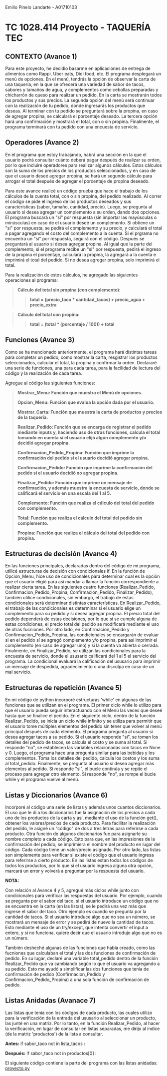 Emilio Pinelo Landarte - A01710103
# TC 1028.414 Proyecto - TAQUERÍA TEC
## CONTEXTO (Avance 1)
Para este proyecto, he decidio basarme en aplicaciones de entrega de alimentos como Rappi, Uber eats, Didi food, etc. El programa desplegará un menú de opciones. En el menú, tendrás la opción de observar la carta de una taquería, en la que se ofrecerá una variedad de sabor de tacos, sabores y tamaños de agua, y complementos como cebollas preparadas y chicharrón de queso para realizar un pedido. En la carta se mostrarán todos los productos y sus precios. La segunda opción del menú será continuar con la realización de tu pedido, donde ingresarás los productos que deseas. Al terminar con tu pedido se preguntará sobre la propina, en caso de agregar propina, se calculará el porcentaje deseado. La tercera opción hará una confirmación y mostrará el total, con o sin propina. Finalmente, el programa terminará con tu pedido con una encuesta de servicio.
## Operadores (Avance 2)
En el programa que estoy trabajando, habrá una sección en la que el usuario podrá consultar cuánto deberá pagar después de realizar su orden, por lo que incluiré operadores para realizar algunos cálculos. Estos cálculos son la suma de los precios de los productos seleccionados, y en caso de que el usuario deseé agregar propina, se hará un segundo cálculo para arrogar el total después de agregar el porcentaje de propina deseado.

Para este avance realicé un código prueba que hace el trabajo de los cálculos de la cuenta total, con o sin propina, del pedido realizado. Al correr el código se pide el ingreso de los productos deseados y sus características (sabor, tamaño, cantidad, precio). Luego, se pregunta al usuario si desea agregar un complemento a su orden, dando dos opciones. El programa buscará un "si" por respuesta (sin importar las mayúsculas o minúsculas) en caso de el usuario deseé un complemento. Si obtiene un "si" por respuesta, se pedirá el complemento y su precio, y calculará el total a pagar agregando el costo del complemento a la cuenta. Si el prgrama no encuentra un "si" por respuesta, seguirá con el código. Después se preguntará al usuario si desea agregar propina. Al igual que la parte del complemento, si el programa recibe un "si" por respuesta, pedirá el ingreso de la propina el porcentaje, calculará la propina, la agregará a la cuenta e imprimirá el total del pedido. Si no desea agregar propina, solo imprimirá el total.

Para la realización de estos cálculos, he agregado las siguientes operaciones al programa:

>**Cálculo del total sin propina (con complemento):**
>
>>**total = (precio_taco * cantidad_tacos) + precio_agua + precio_extra**

>**Cálculo del total con propina:**
>
>>**total = (total * (porcentaje / 100)) + total**

## Funciones (Avance 3)
Como se ha mencionado anteriormente, el programa hará distintas tareas para completar un pedido, como mostrar la carta, resgistrar los productos seleccionados, calcular el total, la propina y confirmar la orden. Declararé una serie de funciones, una para cada tarea, para la facilidad de lectura del código y la realización de cada tarea. 

Agregue al código las siguientes funciones:

>**Mostrar_Menu: Función que muestra el Menú de opciones.**
>
>**Opcion_Menu: Función que evalua la opción dada por el usuario.**
>
>**Mostrar_Carta: Función que muestra la carta de productos y precios de la taquería.**
>
>**Realizar_Pedido: Función que se encarga de registrar el pedido mediante inputs y, haciendo uso de otras funciones, calcula el total tomando en cuenta si el usuario elijó algún complemento y/o decidió agregar propina.**
>
>**Confirmacion_Pedido_Propina: Función que imprime la confirmación del pedido si el usuario decidió agregar propina.**
>
>**Confirmacion_Pedido: Función que imprime la confirmación del pedido si el usuario decidió no agregar propina.**
>
>**Finalizar_Pedido: Función que imprime un mensaje de confirmación, y además muestra la encuesta de servicio, donde se calificará el servicio en una escala del 1 al 5.**
>
>**Complemento: Función que realiza el cálculo del total del pedido con complemento.**
>
>**Total: Función que realiza el cálculo del total del pedido sin complemento.**
>
>**Propina: Función que realiza el cálculo del total del pedido con propina.**

## Estructuras de decisión (Avance 4)
En las funciones principales, declaradas dentro del código de mi programa, utilicé estructuras de decisión con condicionales if. En la función de Opcion_Menu, hice uso de condicionales para determinar cual es la opción que el usuario eligió para así mandar a llamar la función correspondiente a realizar cierta tarea. En las siguientes cuatro funciones (Realizar_Pedido, Confirmacion_Pedido_Propina, Confirmacion_Pedido, Finalizar_Pedido), también utilice condicionales, sin embargo, el trabajo de estas condicionales será determinar distintas características. En Realizar_Pedido, el trabajo de las condicionales es determinar si el usuario elige un complemento para su pedido y si desea agregar propina. El precio total del pedido dependerá de estas decisiones, por lo que si se cumple alguna de estas condiciones, el precio total del pedido se modificará mediante el uso de otras fucniones. Por otro lado, en Confirmacion_Pedido y Confirmacion_Pedido_Propina, las condicionales se encargarán de evaluar si en el pedido sí se agregó complemento y/o propina, para así imprimir el complemento (en caso de agregar uno) y si la cuenta va abierta o cerrada. Finalmente, en Finalizar_Pedido, se utilizan las condicionales para la encuesta de servicio, donde el ususario calificará del 1 al 5 el servicio del programa. La condicional evaluará la calificación del ususario para imprimir un mensaje de despedida, agradecimiento o una disculpa en caso de un mal servicio.

## Estructuras de repetición (Avance 5)
En mi código de python incorporé estructuras 'while' en algunas de las funciones que se utilizan en el programa. El primer ciclo while lo utilizo para que el usuario pueda seguir interactuando con el Menú las veces que deseé hasta que se finalice el pedido. En el siguiente ciclo, dentro de la función Realizar_Pedido, se inicia un ciclo while infinito y se utiliza para permitir que el usuario tome múltiples elementos del pedido sin tener que volver al menú principal después de cada elemento. El programa pregunta al usuario si desea agregar tacos a su pedido. Si el usuario responde "si", se toman los detalles del pedido de tacos, se calcula el costo y se suma al total. Si responde "no", se establecen las variables relacionadas con tacos en None y 0. Luego, el programa hace una pregunta similar para las bebidas y los complementos. Toma los detalles del pedido, calcula los costos y los suma al total_pedido. Finalmente, se pregunta al usuario si desea agregar más elementos al pedido. Si responde "si", el bucle continúa y se repite el proceso para agregar otro elemento. Si responde "no", se rompe el bucle while y el programa vuelve al menú.

## Listas y Diccionarios (Avance 6)
Incorporé al código una serie de listas y además unos cuantos diccionarios. El uso que le di a los diccionarios fue la asignación de los precios a cada uno de los productos de la carta y así, mediante el uso de la función get(), obtener los valores/precios de cada producto. Para facilitar la realización del pedido, le asigné un "código" de dos a tres letras para referirse a cada producto. Otra función de algunos diccionarios fue para asignarle su nombre completo a cada código. Esto para que, en las impresiones de la confirmación del pedido, se imprimiera el nombre del producto en lugar del código. Cada código tiene un valor/precio asignado. Por otro lado, las listas son simplemente para verificar si existe el código que el usuario ingresa para referirse a cierto producto. En las listas estan todos los códigos de todos los productos, por lo que si el usuario ingresa alguna otra opción, marcará un error y volverá a preguntar por la respuesta del usuario.

**NOTA:**

Con relación al Avance 4 y 5, agregué más ciclos while junto con condicionales para verificar las respuestas del usuario. Por ejemplo, cuando se pregunta por el sabor del taco, si el usuario introduce un código que no se encuentra en la carta (en las listas), se le pedirá una vez más que ingrese el sabor del taco. Otro ejemplo es cuando se pregunta por la cantidad de tacos. Si el usuario introduce algo que no sea un número, se mostrará un mensaje de error y se pedirá de nuevo la cantidad de tacos. Esto mediante el uso de un try/except, que intenta convertir el input a entero, y si no funciona, quiere decir que el usuario introdujo algo que no es un número.

También desheché algunas de las funciones que había creado, como las fucniones que calculaban el total y las dos funciones de confirmación de pedido. En su lugar, declaré una variable total_pedido dentro de la función Realizar_Pedido que va cambiando según lo que el usuario va agregando a su pedido. Esto me ayudó a simplificar las dos funciones que tenía de confirmación de pedido (Confirmacion_Pedido y Confirmacion_Pedido_Propina) a una sola función de confirmación de pedido.

## Listas Anidadas (Avanace 7)
Las listas que tenía con los códigos de cada producto, las cuales utilizo para la verificación de la entrada del ususario al seleccionar un producto, las junté en una matriz. Por lo tanto, en la función Realizar_Pedido, al hacer la verificación, en lugar de consultar en listas separadas, me dirijo al índice (de la matriz 'productos') de la lista a consultar. 

**Antes:** if sabor_taco not in lista_tacos :

**Después:** if sabor_taco not in productos[0] :

El siguiente código contiene la parte del programa con las listas anidadas: [proyecto.py](proyecto.py)
